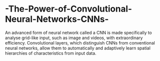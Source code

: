 # -The-Power-of-Convolutional-Neural-Networks-CNNs-
An advanced form of neural network called a CNN is made specifically to analyse grid-like input, such as image and videos, with extraordinary efficiency. Convolutional layers, which distinguish CNNs from conventional neural networks, allow them to automatically and adaptively learn spatial hierarchies of characteristics from input data.
